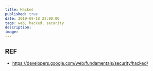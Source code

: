 ```yaml
---
title: Hacked
published: true
date: 2019-09-18 22:00:00
tags: web, hacked, security
description:
image:
---
```


## REF

- https://developers.google.com/web/fundamentals/security/hacked/
